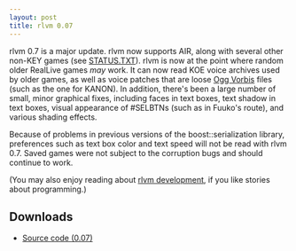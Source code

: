 ```yaml
---
layout: post
title: rlvm 0.07
---
```


rlvm 0.7 is a major update. rlvm now supports AIR, along with several other
non-KEY games (see [STATUS.TXT][status]). rlvm is now at the point where random older RealLive games *may* work. It can now read KOE voice archives used by older games, as well as voice patches that are loose [Ogg Vorbis][ogg] files (such as the one for KANON). In addition, there's been a large number of small, minor graphical fixes, including faces in text boxes, text shadow in text boxes, visual appearance of #SELBTNs (such as in Fuuko's route), and various shading effects.

Because of problems in previous versions of the boost::serialization library,
preferences such as text box color and text speed will not be read with rlvm
0.7. Saved games were not subject to the corruption bugs and should continue to
work.

(You may also enjoy reading about [rlvm development][development], if you like stories about programming.)

[ogg]: http://en.wikipedia.org/wiki/Vorbis
[status]: http://github.com/eglaysher/rlvm/blob/master/STATUS.TXT
[development]: http://www.elliotglaysher.org/2009/11/07/hardest-bug/

<h2>Downloads</h2>
<ul>
  <li class="sourceicon">
    <a href="http://github.com/eglaysher/rlvm/tarball/release-0.07"
       onClick="_gaq.push(['_trackEvent', 'Download', 'source-0.7']);">
      Source code (0.07)
    </a>
  </li>
</ul>
